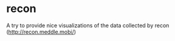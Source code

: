 # recon
A try to provide nice visualizations of the data collected by recon (http://recon.meddle.mobi/)
